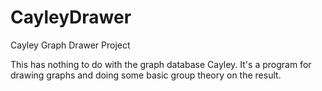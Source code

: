 # CayleyDrawer
Cayley Graph Drawer Project

This has nothing to do with the graph database Cayley. It's a program for drawing graphs and doing some basic group theory on the result.
